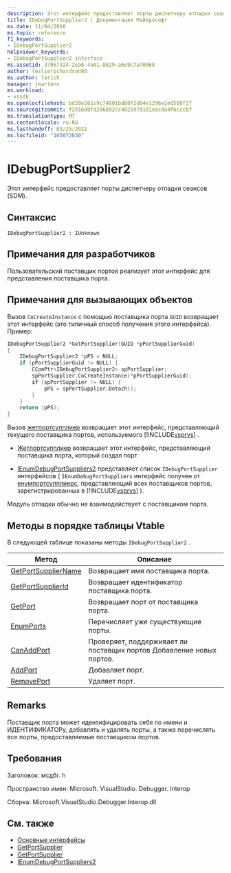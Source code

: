 ```yaml
---
description: Этот интерфейс предоставляет порты диспетчеру отладки сеансов (SDM).
title: IDebugPortSupplier2 | Документация Майкрософт
ms.date: 11/04/2016
ms.topic: reference
f1_keywords:
- IDebugPortSupplier2
helpviewer_keywords:
- IDebugPortSupplier2 interface
ms.assetid: 37067324-2ea6-4a01-8829-a6e9c7a70068
author: leslierichardson95
ms.author: lerich
manager: jmartens
ms.workload:
- vssdk
ms.openlocfilehash: bd28e261c9c74601bd88f2d84e1296a1ed508f37
ms.sourcegitcommit: f2916d8fd296b92cc402597d1d1eecda4f6cccbf
ms.translationtype: MT
ms.contentlocale: ru-RU
ms.lasthandoff: 03/25/2021
ms.locfileid: "105072030"
---
```

# <a name="idebugportsupplier2"></a>IDebugPortSupplier2
Этот интерфейс предоставляет порты диспетчеру отладки сеансов (SDM).

## <a name="syntax"></a>Синтаксис

```
IDebugPortSupplier2 : IUnknown
```

## <a name="notes-for-implementers"></a>Примечания для разработчиков
Пользовательский поставщик портов реализует этот интерфейс для представления поставщика порта.

## <a name="notes-for-callers"></a>Примечания для вызывающих объектов
Вызов `CoCreateInstance` с помощью поставщика порта `GUID` возвращает этот интерфейс (это типичный способ получения этого интерфейса). Пример:

```cpp
IDebugPortSupplier2 *GetPortSupplier(GUID *pPortSupplierGuid)
{
    IDebugPortSupplier2 *pPS = NULL;
    if (pPortSupplierGuid != NULL) {
        CComPtr<IDebugPortSupplier2> spPortSupplier;
        spPortSupplier.CoCreateInstance(*pPortSupplierGuid);
        if (spPortSupplier != NULL) {
            pPS = spPortSupplier.Detach();
        }
    }
    return (pPS);
}
```

Вызов [жетпортсупплиер](../../../extensibility/debugger/reference/idebugcoreserver2-getportsupplier.md) возвращает этот интерфейс, представляющий текущего поставщика портов, используемого [!INCLUDE[vsprvs](../../../code-quality/includes/vsprvs_md.md)] .

- [Жетпортсупплиер](../../../extensibility/debugger/reference/idebugport2-getportsupplier.md) возвращает этот интерфейс, представляющий поставщика порта, который создал порт.

- [IEnumDebugPortSuppliers2](../../../extensibility/debugger/reference/ienumdebugportsuppliers2.md) представляет список `IDebugPortSupplier` интерфейсов ( `IEnumDebugPortSuppliers` интерфейс получен от [енумпортсупплиерс](../../../extensibility/debugger/reference/idebugcoreserver2-enumportsuppliers.md), представляющий всех поставщиков портов, зарегистрированных в [!INCLUDE[vsprvs](../../../code-quality/includes/vsprvs_md.md)] ).

Модуль отладки обычно не взаимодействует с поставщиком порта.

## <a name="methods-in-vtable-order"></a>Методы в порядке таблицы Vtable
В следующей таблице показаны методы `IDebugPortSupplier2` .

|Метод|Описание|
|------------|-----------------|
|[GetPortSupplierName](../../../extensibility/debugger/reference/idebugportsupplier2-getportsuppliername.md)|Возвращает имя поставщика порта.|
|[GetPortSupplierId](../../../extensibility/debugger/reference/idebugportsupplier2-getportsupplierid.md)|Возвращает идентификатор поставщика порта.|
|[GetPort](../../../extensibility/debugger/reference/idebugportsupplier2-getport.md)|Возвращает порт от поставщика порта.|
|[EnumPorts](../../../extensibility/debugger/reference/idebugportsupplier2-enumports.md)|Перечисляет уже существующие порты.|
|[CanAddPort](../../../extensibility/debugger/reference/idebugportsupplier2-canaddport.md)|Проверяет, поддерживает ли поставщик портов Добавление новых портов.|
|[AddPort](../../../extensibility/debugger/reference/idebugportsupplier2-addport.md)|Добавляет порт.|
|[RemovePort](../../../extensibility/debugger/reference/idebugportsupplier2-removeport.md)|Удаляет порт.|

## <a name="remarks"></a>Remarks
Поставщик порта может идентифицировать себя по имени и ИДЕНТИФИКАТОРу, добавлять и удалять порты, а также перечислять все порты, предоставляемые поставщиком портов.

## <a name="requirements"></a>Требования
Заголовок: мсдбг. h

Пространство имен: Microsoft. VisualStudio. Debugger. Interop

Сборка: Microsoft.VisualStudio.Debugger.Interop.dll

## <a name="see-also"></a>См. также
- [Основные интерфейсы](../../../extensibility/debugger/reference/core-interfaces.md)
- [GetPortSupplier](../../../extensibility/debugger/reference/idebugport2-getportsupplier.md)
- [GetPortSupplier](../../../extensibility/debugger/reference/idebugcoreserver2-getportsupplier.md)
- [IEnumDebugPortSuppliers2](../../../extensibility/debugger/reference/ienumdebugportsuppliers2.md)
